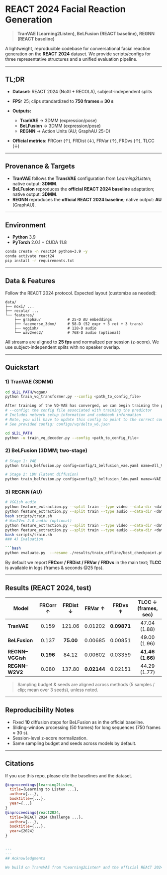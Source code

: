 # REACT 2024 Facial Reaction Generation

> **TranVAE (Learning2Listen), BeLFusion (REACT baseline), REGNN (REACT baseline)**

A lightweight, reproducible codebase for conversational facial reaction generation on the **REACT 2024** dataset. We provide scripts/configs for three representative structures and a unified evaluation pipeline.

---

## TL;DR

* **Dataset:** REACT 2024 (NoXI + RECOLA), subject-independent splits
* **FPS:** 25; clips standardized to **750 frames ≈ 30 s**
* **Outputs:**

  * **TranVAE** → 3DMM (expression/pose)
  * **BeLFusion** → 3DMM (expression/pose)
  * **REGNN** → Action Units (AU; GraphAU 25-D)
* **Official metrics:** FRCorr (↑), FRDist (↓), FRVar (↑), FRDvs (↑), TLCC (↓)

---

## Provenance & Targets

* **TranVAE** follows the **TransVAE** configuration from *Learning2Listen*; native output: **3DMM**.
* **BeLFusion** reproduces the **official REACT 2024 baseline** adaptation; native output: **3DMM**.
* **REGNN** reproduces the **official REACT 2024 baseline**; native output: **AU** (GraphAU).

---

## Environment

* **Python** 3.9
* **PyTorch** 2.0.1 + CUDA 11.8

```bash
conda create -n react24 python=3.9 -y
conda activate react24
pip install -r requirements.txt
```

---

## Data & Features

Follow the REACT 2024 protocol. Expected layout (customize as needed):

```
data/
├── noxi/ ...
├── recola/ ...
└── features/
    ├── graphau/            # 25-D AU embeddings
    ├── faceverse_3dmm/     # 58-D (52 expr + 3 rot + 3 trans)
    ├── vggish/             # 128-D audio
    └── wav2vec2/           # 768-D audio (optional)
```

All streams are aligned to **25 fps** and normalized per session (z-score). We use subject-independent splits with no speaker overlap.

---

## Quickstart

### 1) TranVAE (3DMM)

```bash
cd $L2L_PATH/vqgan/
python train_vq_transformer.py --config <path_to_config_file>

After training of the VQ-VAE has converged, we can begin training the predictor model that uses this codebook.
# --config: the config file associated with training the predictor
# Includes network setup information and codebook information
# Note, you will have to update this config to point to the correct codebook.
# See provided config: configs/vq/delta_v6.json

cd $L2L_PATH
python -u train_vq_decoder.py --config <path_to_config_file>
```

### 2) BeLFusion (3DMM; two-stage)

```bash
# Stage 1: VAE
python train_belfusion.py config=config/1_belfusion_vae.yaml name=All_VAEv2_W50

# Stage 2: LDM (latent diffusion)
python train_belfusion.py config=config/2_belfusion_ldm.yaml name=<VAE NAME> arch.args.k10 arch.args.online=False
```

### 3) REGNN (AU)

```bash
# VGGish audio
python feature_extraction.py --split train --type video --data-dir <data-dir> --save-dir <data-dir>
python feature_extraction.py --split train --type audio --data-dir <data-dir> --save-dir <data-dir>
bash scripts/train.sh
# Wav2Vec 2.0 audio (optional)
python feature_extraction.py --split train --type video --data-dir <data-dir> --save-dir <data-dir>
python feature_extraction.py --split train --type audio --data-dir <data-dir> --save-dir <data-dir>
bash scripts/train.sh
### 4) Evaluation 

```bash
python evaluate.py  --resume ./results/train_offline/best_checkpoint.pth  --gpu-ids 1  --outdir results/val_offline --split val
```

By default we report **FRCorr / FRDist / FRVar / FRDvs** in the main text; **TLCC** is available in logs (frames & seconds @25 fps).

---

## Results (REACT 2024, test)

| Model            |  FRCorr ↑ |  FRDist ↓ |   FRVar ↑   |   FRDvs ↑   | TLCC ↓ (frames, sec) |
| ---------------- | :-------: | :-------: | :---------: | :---------: | :------------------: |
| **TranVAE**      |   0.159   |   121.06  |   0.01202   | **0.09871** |     47.04 (1.88)     |
| **BeLFusion**    |   0.137   | **75.00** |   0.00685   |   0.00851   |     49.00 (1.96)     |
| **REGNN–VGGish** | **0.196** |   84.12   |   0.00602   |   0.03359   |   **41.46 (1.66)**   |
| **REGNN–W2V2**   |   0.080   |   137.80  | **0.02144** |   0.02151   |     44.29 (1.77)     |

> Sampling budget & seeds are aligned across methods (5 samples / clip; mean over 3 seeds), unless noted.

---

## Reproducibility Notes

* Fixed **10** diffusion steps for BeLFusion as in the official baseline.
* Sliding-window processing (50 frames) for long sequences (750 frames ≈ 30 s).
* Session-level z-score normalization.
* Same sampling budget and seeds across models by default.

---

## Citations

If you use this repo, please cite the baselines and the dataset.

```bibtex
@inproceedings{learning2listen,
  title={Learning to Listen ...},
  author={...},
  booktitle={...},
  year={...}
}
@inproceedings{react2024,
  title={REACT 2024 Challenge ...},
  author={...},
  booktitle={...},
  year={2024}
}


---
---
## Acknowledgments

We build on TransVAE from *Learning2Listen* and the official REACT 2024 baselines for BeLFusion and REGNN. Thanks to the dataset contributors (NoXI, RECOLA) and the community.
